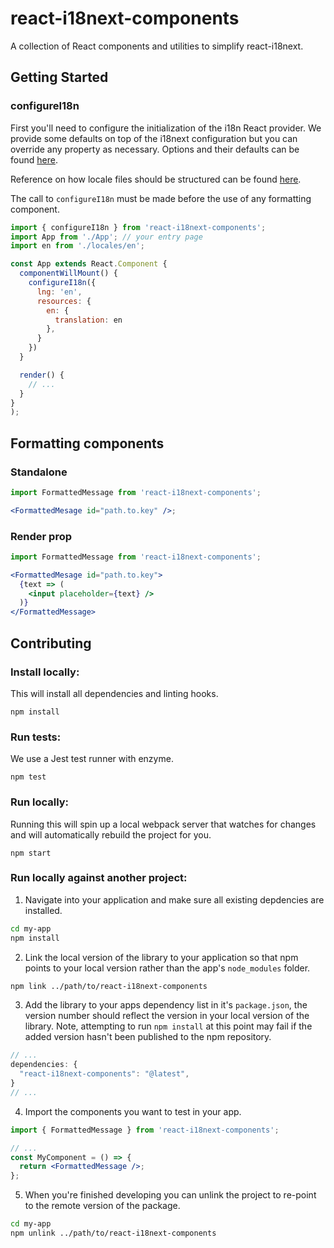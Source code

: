 # react-i18next-components

A collection of React components and utilities to simplify react-i18next.

## Getting Started

### configureI18n

First you'll need to configure the initialization of the i18n React provider. We provide some defaults on top of the i18next configuration but you can override any property as necessary. Options and their defaults can be found [here](https://www.i18next.com/overview/configuration-options).

Reference on how locale files should be structured can be found [here](https://www.i18next.com/misc/json-format).

The call to `configureI18n` must be made before the use of any formatting component.

```jsx
import { configureI18n } from 'react-i18next-components';
import App from './App'; // your entry page
import ​en from './locales/en';

const App extends React.Component {
  componentWillMount() {
    configureI18n({
      lng: 'en',
      resources: {
        en: {
          translation: en
        },
      }
    })
  }

  render() {
    // ...
  }
}
);
```

## Formatting components

### Standalone

```jsx
import FormattedMessage from 'react-i18next-components';

<FormattedMesage id="path.to.key" />;
```

### Render prop

```jsx
import FormattedMessage from 'react-i18next-components';

<FormattedMesage id="path.to.key">
  {text => (
    <input placeholder={text} />
  )}
</FormattedMessage>
```

## Contributing

### Install locally:

This will install all dependencies and linting hooks.

```
npm install
```

### Run tests:

We use a Jest test runner with enzyme.

```
npm test
```

### Run locally:

Running this will spin up a local webpack server that watches for changes and will automatically rebuild the project for you.

```
npm start
```

### Run locally against another project:

1. Navigate into your application and make sure all existing depdencies are installed.

```sh
cd my-app
npm install
```

2. Link the local version of the library to your application so that npm points to your local version rather than the app's `node_modules` folder.

```sh
npm link ../path/to/react-i18next-components
```

3. Add the library to your apps dependency list in it's `package.json`, the version number should reflect the version in your local version of the library. Note, attempting to run `npm install` at this point may fail if the added version hasn't been published to the npm repository.

```js
// ...
dependencies: {
  "react-i18next-components": "@latest",
}
// ...
```

4. Import the components you want to test in your app.

```jsx
import { FormattedMessage } from 'react-i18next-components';

// ...
const MyComponent = () => {
  return <FormattedMessage />;
};
```

5. When you're finished developing you can unlink the project to re-point to the remote version of the package.

```sh
cd my-app
npm unlink ../path/to/react-i18next-components
```
